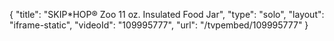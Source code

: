 {
    "title": "SKIP*HOP&reg; Zoo 11 oz. Insulated Food Jar",
    "type": "solo",
    "layout": "iframe-static",
    "videoId": "109995777",
    "url": "\/tvpembed\/109995777"
}
